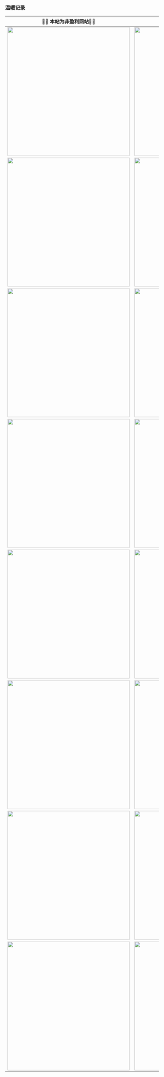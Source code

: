 
### 温暖记录

|**:gift_heart::gift_heart: 本站为非盈利网站:gift_heart::gift_heart:**|**:gift_heart::gift_heart:感谢以下同学的捐赠:gift_heart::gift_heart:**|**:gift_heart::gift_heart:将带着这份温暖继续前进 :gift_heart::gift_heart:**|
|:-:|:-:|:-:|
|<img src="https://weharmonyos.oss-cn-hangzhou.aliyuncs.com/resources/donate/1.png" alt="" width="400px" height="420px" align="bottom" />|<img src="https://weharmonyos.oss-cn-hangzhou.aliyuncs.com/resources/donate/2.png" alt="" width="400px" height="420px" align="bottom" />|<img src="https://weharmonyos.oss-cn-hangzhou.aliyuncs.com/resources/donate/3.png" alt="" width="400px" height="420px" align="bottom" />|
|<img src="https://weharmonyos.oss-cn-hangzhou.aliyuncs.com/resources/donate/4.png" alt="" width="400px" height="420px" align="bottom" />|<img src="https://weharmonyos.oss-cn-hangzhou.aliyuncs.com/resources/donate/5.png" alt="" width="400px" height="420px" align="bottom" />|<img src="https://weharmonyos.oss-cn-hangzhou.aliyuncs.com/resources/donate/6.png" alt="" width="400px" height="420px" align="bottom" />|
|<img src="https://weharmonyos.oss-cn-hangzhou.aliyuncs.com/resources/donate/7.png" alt="" width="400px" height="420px" align="bottom" />|<img src="https://weharmonyos.oss-cn-hangzhou.aliyuncs.com/resources/donate/8.png" alt="" width="400px" height="420px" align="bottom" />|<img src="https://weharmonyos.oss-cn-hangzhou.aliyuncs.com/resources/donate/9.png" alt="" width="400px" height="420px" align="bottom" />|
|<img src="https://weharmonyos.oss-cn-hangzhou.aliyuncs.com/resources/donate/10.png" alt="" width="400px" height="420px" align="bottom" />|<img src="https://weharmonyos.oss-cn-hangzhou.aliyuncs.com/resources/donate/11.png" alt="" width="400px" height="420px" align="bottom" />|<img src="https://weharmonyos.oss-cn-hangzhou.aliyuncs.com/resources/donate/12.png" alt="" width="400px" height="420px" align="bottom" />|
|<img src="https://weharmonyos.oss-cn-hangzhou.aliyuncs.com/resources/donate/13.png" alt="" width="400px" height="420px" align="bottom" />|<img src="https://weharmonyos.oss-cn-hangzhou.aliyuncs.com/resources/donate/14.png" alt="" width="400px" height="420px" align="bottom" />|<img src="https://weharmonyos.oss-cn-hangzhou.aliyuncs.com/resources/donate/15.png" alt="" width="400px" height="420px" align="bottom" />|
|<img src="https://weharmonyos.oss-cn-hangzhou.aliyuncs.com/resources/donate/16.png" alt="" width="400px" height="420px" align="bottom" />|<img src="https://weharmonyos.oss-cn-hangzhou.aliyuncs.com/resources/donate/17.png" alt="" width="400px" height="420px" align="bottom" />|<img src="https://weharmonyos.oss-cn-hangzhou.aliyuncs.com/resources/donate/18.png" alt="" width="400px" height="420px" align="bottom" />|
|<img src="https://weharmonyos.oss-cn-hangzhou.aliyuncs.com/resources/donate/19.png" alt="" width="400px" height="420px" align="bottom" />|<img src="https://weharmonyos.oss-cn-hangzhou.aliyuncs.com/resources/donate/20.png" alt="" width="400px" height="420px" align="bottom" />|<img src="https://weharmonyos.oss-cn-hangzhou.aliyuncs.com/resources/donate/21.png" alt="" width="400px" height="420px" align="bottom" />|
|<img src="https://weharmonyos.oss-cn-hangzhou.aliyuncs.com/resources/donate/donate.png" alt="" width="400px" height="420px" align="bottom" />|<img src="https://weharmonyos.oss-cn-hangzhou.aliyuncs.com/resources/donate/donate.png" alt="" width="400px" height="420px" align="bottom" />|<img src="https://weharmonyos.oss-cn-hangzhou.aliyuncs.com/resources/donate/donate.png" alt="" width="400px" height="420px" align="bottom" />|
